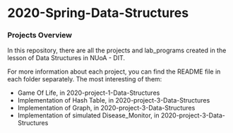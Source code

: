 # 2020-Spring-Data-Structures


### Projects Overview

In this repository, there are all the projects and lab_programs
created in the lesson of Data Structures in NUoA - DIT.

For more information about each project, you can find the README
file in each folder separately. The most interesting of them:

 - Game Of Life, in 2020-project-1-Data-Structures
 - Implementation of Hash Table, in 2020-project-3-Data-Structures
 - Implementation of Graph, in 2020-project-3-Data-Structures
 - Implementation of simulated Disease_Monitor, in 2020-project-3-Data-Structures
